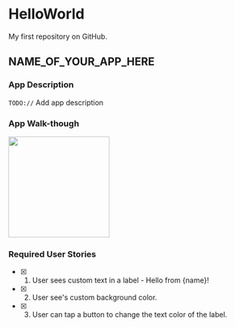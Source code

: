 # HelloWorld
My first repository on GitHub. 
## NAME_OF_YOUR_APP_HERE

### App Description
`TODO://` Add app description

### App Walk-though
<img src=https://i.imgur.com/0iR2zeJ.gif width=200><br>

### Required User Stories
- [x] 1. User sees custom text in a label - Hello from {name}!
- [x] 2. User see's custom background color.
- [x] 3. User can tap a button to change the text color of the label.
